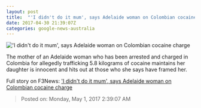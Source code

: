 ```yaml
---
layout: post
title:  "'I didn't do it mum', says Adelaide woman on Colombian cocaine charge"
date: 2017-04-30 21:39:07Z
categories: google-news-australia
---
```


!['I didn't do it mum', says Adelaide woman on Colombian cocaine charge](http://www.abc.net.au/news/image/8485180-1x1-700x700.jpg)

The mother of an Adelaide woman who has been arrested and charged in Colombia for allegedly trafficking 5.8 kilograms of cocaine maintains her daughter is innocent and hits out at those who she says have framed her.


Full story on F3News: ['I didn't do it mum', says Adelaide woman on Colombian cocaine charge](http://www.f3nws.com/n/CWrg2)

> Posted on: Monday, May 1, 2017 2:39:07 AM

